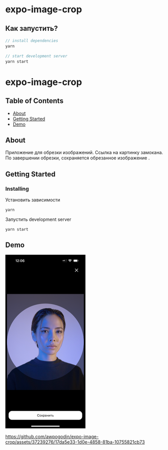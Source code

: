 # expo-image-crop

## Как запустить?
```js
// install dependencies
yarn
```
```js
// start development server
yarn start
```


# expo-image-crop

## Table of Contents
+ [About](#about)
+ [Getting Started](#getting_started)
+ [Demo](#demo)

## About <a name = "about"></a>
Приложение для обрезки изображений. Ссылка на картинку замокана. По завершении обрезки, сохраняется обрезанное изображение .

## Getting Started <a name = "getting_started"></a>

### Installing

Установить зависимости

```
yarn
```

Запустить development server

```
yarn start
```

## Demo <a name = "demo"></a>

[<img src="demo/screenshot.PNG" width="250"/>](screenshot.PNG)



https://github.com/awpogodin/expo-image-crop/assets/37239276/17da5e33-1d0e-4858-81ba-10755821cb73

